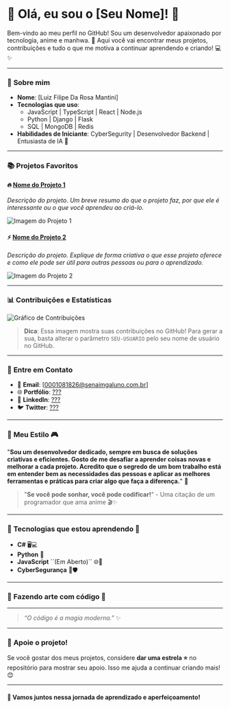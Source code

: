 # 👾 Olá, eu sou o **[Seu Nome]**! 👾

Bem-vindo ao meu perfil no GitHub! Sou um desenvolvedor apaixonado por tecnologia, anime e manhwa. 🌸 Aqui você vai encontrar meus projetos, contribuições e tudo o que me motiva a continuar aprendendo e criando! 💻✨

---

### 🌟 **Sobre mim**

- **Nome**: [Luiz Filipe Da Rosa Mantini]
- **Tecnologias que uso**: 
  - JavaScript | TypeScript | React | Node.js
  - Python | Django | Flask
  - SQL | MongoDB | Redis
- **Habilidades de Iniciante**: CyberSegurity | Desenvolvedor Backend | Entusiasta de IA 🤖

---

### 📚 **Projetos Favoritos**

#### 🔥 [**Nome do Projeto 1**](link-para-o-repositorio) 
_Descrição do projeto. Um breve resumo do que o projeto faz, por que ele é interessante ou o que você aprendeu ao criá-lo._

![Imagem do Projeto 1](https://tecnogeek.com.br/wp-content/uploads/2023/06/Douluo-Dalu.jpg)

#### ⚡ [**Nome do Projeto 2**](https://i.ytimg.com/vi/bsDX_AGWTAY/maxresdefault.jpg)
_Descrição do projeto. Explique de forma criativa o que esse projeto oferece e como ele pode ser útil para outras pessoas ou para o aprendizado._

![Imagem do Projeto 2](URL-da-imagem)

---

### 📊 **Contribuições e Estatísticas**

![Gráfico de Contribuições](https://github-readme-stats.vercel.app/api?username=LuizFRosa&show_icons=true&hide_title=true&count_private=true&hide=prs)

> **Dica**: Essa imagem mostra suas contribuições no GitHub! Para gerar a sua, basta alterar o parâmetro `SEU-USUARIO` pelo seu nome de usuário no GitHub.

---

### 💫 **Entre em Contato**

- 💌 **Email**: [0001081826@senaimgaluno.com.br]
- 🌐 **Portfólio**: [???](https://seu-portfolio.com)
- 🔗 **LinkedIn**: [???](https://linkedin.com/in/seu-linkedin)
- 🐦 **Twitter**: [???](https://twitter.com/seu-twitter)

---

### 📖 **Meu Estilo** 🎮

"**Sou um desenvolvedor dedicado, sempre em busca de soluções criativas e eficientes. Gosto de me desafiar a aprender coisas novas e melhorar a cada projeto. Acredito que o segredo de um bom trabalho está em entender bem as necessidades das pessoas e aplicar as melhores ferramentas e práticas para criar algo que faça a diferença.**" 👾

> "**Se você pode sonhar, você pode codificar!**" - Uma citação de um programador que ama anime 🎬✨

---

### 🚀 **Tecnologias que estou aprendendo** 🌱

- **C#** 🖥️💻
- **Python** 🐍
- **JavaScript** ´´(Em Aberto)´´ 🌐🔧
- **CyberSegurança** 🔐🛡️

---

### 🎨 **Fazendo arte com código** 🎨

---

> *“O código é a magia moderna.”* ✨

---

### 💖 **Apoie o projeto!**
Se você gostar dos meus projetos, considere **dar uma estrela ⭐** no repositório para mostrar seu apoio. Isso me ajuda a continuar criando mais! 😊

---

#### 🖤 **Vamos juntos nessa jornada de aprendizado e aperfeiçoamento!**
